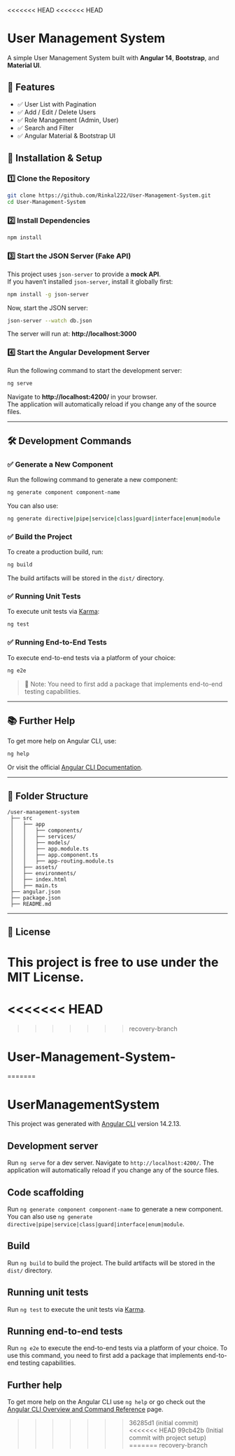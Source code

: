 <<<<<<< HEAD
<<<<<<< HEAD
# User Management System

A simple User Management System built with **Angular 14**, **Bootstrap**, and **Material UI**.

## 🚀 Features
- ✅ User List with Pagination  
- ✅ Add / Edit / Delete Users  
- ✅ Role Management (Admin, User)  
- ✅ Search and Filter  
- ✅ Angular Material & Bootstrap UI  

## 📌 Installation & Setup

### 1️⃣ Clone the Repository
```sh
git clone https://github.com/Rinkal222/User-Management-System.git
cd User-Management-System
```

### 2️⃣ Install Dependencies
```sh
npm install
```

### 3️⃣ Start the JSON Server (Fake API)
This project uses `json-server` to provide a **mock API**.  
If you haven’t installed `json-server`, install it globally first:
```sh
npm install -g json-server
```
Now, start the JSON server:
```sh
json-server --watch db.json
```
The server will run at: **http://localhost:3000**

### 4️⃣ Start the Angular Development Server
Run the following command to start the development server:
```sh
ng serve
```
Navigate to **http://localhost:4200/** in your browser.  
The application will automatically reload if you change any of the source files.

---

## 🛠 Development Commands

### ✅ Generate a New Component
Run the following command to generate a new component:
```sh
ng generate component component-name
```
You can also use:
```sh
ng generate directive|pipe|service|class|guard|interface|enum|module
```

### ✅ Build the Project
To create a production build, run:
```sh
ng build
```
The build artifacts will be stored in the `dist/` directory.

### ✅ Running Unit Tests
To execute unit tests via [Karma](https://karma-runner.github.io):
```sh
ng test
```

### ✅ Running End-to-End Tests
To execute end-to-end tests via a platform of your choice:
```sh
ng e2e
```
> 📝 Note: You need to first add a package that implements end-to-end testing capabilities.

---

## 📚 Further Help

To get more help on Angular CLI, use:
```sh
ng help
```
Or visit the official [Angular CLI Documentation](https://angular.io/cli).

---

## 🐝 Folder Structure
```
/user-management-system
 ├── src
 │   ├── app
 │   │   ├── components/
 │   │   ├── services/
 │   │   ├── models/
 │   │   ├── app.module.ts
 │   │   ├── app.component.ts
 │   │   ├── app-routing.module.ts
 │   ├── assets/
 │   ├── environments/
 │   ├── index.html
 │   ├── main.ts
 ├── angular.json
 ├── package.json
 ├── README.md
```

---

## 💚 License
This project is **free to use** under the **MIT License**.
=======
<<<<<<< HEAD
=======
>>>>>>> recovery-branch
# User-Management-System-
=======
# UserManagementSystem

This project was generated with [Angular CLI](https://github.com/angular/angular-cli) version 14.2.13.

## Development server

Run `ng serve` for a dev server. Navigate to `http://localhost:4200/`. The application will automatically reload if you change any of the source files.

## Code scaffolding

Run `ng generate component component-name` to generate a new component. You can also use `ng generate directive|pipe|service|class|guard|interface|enum|module`.

## Build

Run `ng build` to build the project. The build artifacts will be stored in the `dist/` directory.

## Running unit tests

Run `ng test` to execute the unit tests via [Karma](https://karma-runner.github.io).

## Running end-to-end tests

Run `ng e2e` to execute the end-to-end tests via a platform of your choice. To use this command, you need to first add a package that implements end-to-end testing capabilities.

## Further help

To get more help on the Angular CLI use `ng help` or go check out the [Angular CLI Overview and Command Reference](https://angular.io/cli) page.
>>>>>>> 36285d1 (initial commit)
<<<<<<< HEAD
>>>>>>> 99cb42b (Initial commit with project setup)
=======
>>>>>>> recovery-branch
